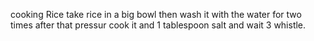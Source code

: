 cooking Rice
take rice in a big bowl then wash it with the water for two times after that pressur cook it and 1 tablespoon salt and wait 3 whistle.
